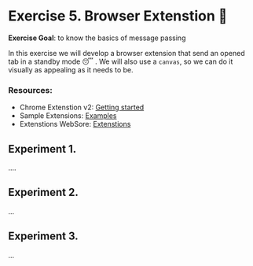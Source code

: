 # Exercise 5. Browser Extenstion :pencil:

**Exercise Goal**: to know the basics of message passing

In this exercise we will develop a browser extension that send an opened tab in a standby mode :sleeping: . We will also use a `canvas`, so we can do it visually as appealing as it needs to be.

### Resources:

- Chrome Extenstion v2: [Getting started](https://developer.chrome.com/docs/extensions/mv2/getstarted/)
- Sample Extensions: [Examples](https://github.com/GoogleChrome/chrome-extensions-samples/tree/main/mv2-archive/extensions)
- Extenstions WebSore: [Extenstions](https://chrome.google.com/webstore/category/extensions) 


## Experiment 1. 
....

## Experiment 2. 
...

## Experiment 3. 
...

